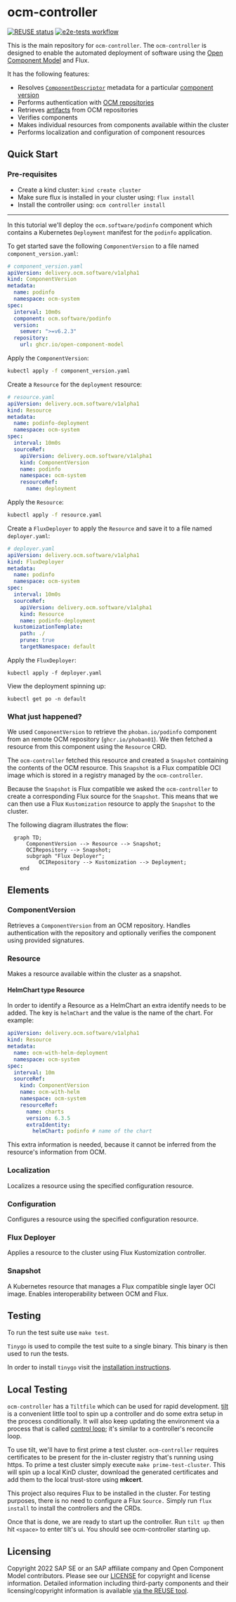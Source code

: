 # ocm-controller

[![REUSE status](https://api.reuse.software/badge/github.com/open-component-model/ocm-controller)](https://api.reuse.software/info/github.com/open-component-model/ocm-controller)  [![e2e-tests workflow](https://github.com/open-component-model/ocm-controller/actions/workflows/e2e.yaml/badge.svg)](https://github.com/open-component-model/ocm-controller/actions/workflows/e2e.yaml)

This is the main repository for `ocm-controller`. The `ocm-controller` is designed to enable the automated deployment of software using the [Open Component Model](https://ocm.software) and Flux.

It has the following features:
- Resolves [`ComponentDescriptor`](https://github.com/open-component-model/ocm-spec/blob/ed97a6a924f514c78acfe29ee7973ed91b0ddba0/doc/glossary.md#component-descriptor) metadata for a particular [component version](https://github.com/open-component-model/ocm-spec/blob/ed97a6a924f514c78acfe29ee7973ed91b0ddba0/doc/glossary.md#component-version)
- Performs authentication with [OCM repositories](https://github.com/open-component-model/ocm-spec/blob/ed97a6a924f514c78acfe29ee7973ed91b0ddba0/doc/glossary.md#component-descriptor#component-repository)
- Retrieves [artifacts](https://github.com/open-component-model/ocm-spec/blob/ed97a6a924f514c78acfe29ee7973ed91b0ddba0/doc/glossary.md#artifact) from OCM repositories
- Verifies components
- Makes individual resources from components available within the cluster
- Performs localization and configuration of component resources

## Quick Start

### Pre-requisites
- Create a kind cluster: `kind create cluster`
- Make sure flux is installed in your cluster using: `flux install`
- Install the controller using: `ocm controller install`

---

In this tutorial we'll deploy the `ocm.software/podinfo` component which contains a Kubernetes `Deployment` manifest for the `podinfo` application.

To get started save the following `ComponentVersion` to a file named `component_version.yaml`:

```yaml
# component_version.yaml
apiVersion: delivery.ocm.software/v1alpha1
kind: ComponentVersion
metadata:
  name: podinfo
  namespace: ocm-system
spec:
  interval: 10m0s
  component: ocm.software/podinfo
  version:
    semver: ">=v6.2.3"
  repository:
    url: ghcr.io/open-component-model
```

Apply the `ComponentVersion`:

```bash
kubectl apply -f component_version.yaml
```

Create a `Resource` for the `deployment` resource:

```yaml
# resource.yaml
apiVersion: delivery.ocm.software/v1alpha1
kind: Resource
metadata:
  name: podinfo-deployment
  namespace: ocm-system
spec:
  interval: 10m0s
  sourceRef:
    apiVersion: delivery.ocm.software/v1alpha1
    kind: ComponentVersion
    name: podinfo
    namespace: ocm-system
    resourceRef:
      name: deployment
```

Apply the `Resource`:

```bash
kubectl apply -f resource.yaml
```

Create a `FluxDeployer` to apply the `Resource` and save it to a file named `deployer.yaml`:

```yaml
# deployer.yaml
apiVersion: delivery.ocm.software/v1alpha1
kind: FluxDeployer
metadata:
  name: podinfo
  namespace: ocm-system
spec:
  interval: 10m0s
  sourceRef:
    apiVersion: delivery.ocm.software/v1alpha1
    kind: Resource
    name: podinfo-deployment
  kustomizationTemplate:    
    path: ./
    prune: true
    targetNamespace: default
```

Apply the `FluxDeployer`:

```
kubectl apply -f deployer.yaml
```

View the deployment spinning up:

`kubectl get po -n default`

### What just happened?

We used `ComponentVersion` to retrieve the `phoban.io/podinfo` component from an remote OCM repository (`ghcr.io/phoban01`). We then fetched a resource from this component using the `Resource` CRD.

The `ocm-controller` fetched this resource and created a `Snapshot` containing the contents of the OCM resource. This `Snapshot` is a Flux compatible OCI image which is stored in a registry managed by the `ocm-controller`.

Because the `Snapshot` is Flux compatible we asked the `ocm-controller` to create a corresponding Flux source for the `Snapshot`. This means that we can then use a Flux `Kustomization` resource to apply the `Snapshot` to the cluster.

The following diagram illustrates the flow:

```mermaid
  graph TD;
      ComponentVersion --> Resource --> Snapshot;
      OCIRepository --> Snapshot;
      subgraph "Flux Deployer";
          OCIRepository --> Kustomization --> Deployment;
    end
```

## Elements

### ComponentVersion

Retrieves a `ComponentVersion` from an OCM repository. Handles authentication with the repository and optionally verifies the component using provided signatures.

### Resource

Makes a resource available within the cluster as a snapshot.

#### HelmChart type Resource

In order to identify a Resource as a HelmChart an extra identify needs to be added. The key is `helmChart` and the
value is the name of the chart. For example:

```yaml
apiVersion: delivery.ocm.software/v1alpha1
kind: Resource
metadata:
  name: ocm-with-helm-deployment
  namespace: ocm-system
spec:
  interval: 10m
  sourceRef:
    kind: ComponentVersion
    name: ocm-with-helm
    namespace: ocm-system
    resourceRef:
      name: charts
      version: 6.3.5
      extraIdentity:
        helmChart: podinfo # name of the chart
```

This extra information is needed, because it cannot be inferred from the resource's information from OCM.

### Localization

Localizes a resource using the specified configuration resource.

### Configuration

Configures a resource using the specified configuration resource.

### Flux Deployer

Applies a resource to the cluster using Flux Kustomization controller.

### Snapshot

A Kubernetes resource that manages a Flux compatible single layer OCI image. Enables interoperability between OCM and Flux.

## Testing

To run the test suite use `make test`.

`Tinygo` is used to compile the test suite to a single binary. This binary is then used to run the tests.

In order to install `tinygo` visit the [installation instructions](https://tinygo.org/getting-started/install/).

## Local Testing

`ocm-controller` has a `Tiltfile` which can be used for rapid development. [tilt](https://tilt.dev/) is a convenient
little tool to spin up a controller and do some extra setup in the process conditionally. It will also keep updating
the environment via a process that is called [control loop](https://docs.tilt.dev/controlloop.html); it's similar to
a controller's reconcile loop.

To use tilt, we'll have to first prime a test cluster. `ocm-controller` requires certificates to be present for the in-cluster
registry that's running using https. To prime a test cluster simply execute `make prime-test-cluster`. This will spin up
a local KinD cluster, download the generated certificates and add them to the local trust-store using **mkcert**.

This project also requires Flux to be installed in the cluster. For testing purposes, there is no need to configure a Flux `Source.` Simply run `flux install` to install the controllers and the CRDs.

Once that is done, we are ready to start up the controller. Run `tilt up` then hit `<space>` to enter tilt's
ui. You should see ocm-controller starting up.

## Licensing

Copyright 2022 SAP SE or an SAP affiliate company and Open Component Model contributors.
Please see our [LICENSE](LICENSE) for copyright and license information.
Detailed information including third-party components and their licensing/copyright information is available [via the REUSE tool](https://api.reuse.software/info/github.com/open-component-model/ocm-controller).
